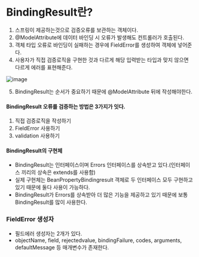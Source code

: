 # BindingResult란?
1. 스프링이 제공하는것으로 검증오류를 보관하는 객체이다.
2. @ModelAttribute에 데이터 바인딩 시 오류가 발생해도 컨트롤러가 호출된다.
3. 객체 타입 오류로 바인딩이 실패하는 경우에 FieldError를 생성하여 객체에 넣어준다.
4. 사용자가 직접 검증로직을 구현한 것과 다르게 해당 입력받는 타입과 맞지 않으면 다르게 에러를 표현해준다.

![image](https://user-images.githubusercontent.com/50834204/126457637-3484f081-ba64-4bf7-96dd-c45161834dd2.png)

5. BindingResult는 순서가 중요하기 때문에 @ModelAttribute 뒤에 작성해야한다.

#### BindingResult 오류를 검증하는 방법은 3가지가 잇다.
1. 직접 검증로직을 작성하기
2. FieldError 사용하기
3. validation 사용하기

#### BindingResult의 구현체
- BindingResult는 인터페이스이며 Errors 인터페이스를 상속받고 있다.(인터페이스 끼리의 상속은 extends를 사용함)
- 실제 구현체는 BeanPropertyBindingresult 객체로 두 인터페이스 모두 구현하고 있기 때문에 둘다 사용이 가능하다.
- BindingResult가 Errors를 상속받아 더 많은 기능을 제공하고 있기 때문에 보통 BindingResult를 많이 사용한다.

### FieldError 생성자
- 필드에러 생성자는 2개가 있다.
- objectName, field, rejectedvalue, bindingFailure, codes, arguments, defaultMessage 등 매개변수가 존재한다.





